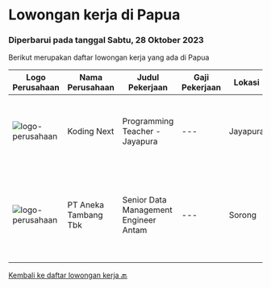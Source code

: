 
  # Lowongan kerja di Papua

  ### Diperbarui pada tanggal Sabtu, 28 Oktober 2023

  Berikut merupakan daftar lowongan kerja yang ada di Papua

  |Logo Perusahaan | Nama Perusahaan | Judul Pekerjaan | Gaji Pekerjaan | Lokasi | Deskripsi | Tanggal diunggah | Pranala |
  | -------------- | --------------- | --------------- | --------- | --------- | -------------- | ------- | ----------- |
  |![logo-perusahaan](https://image-service-cdn.seek.com.au/82ed304df52a0fa9ea63abb1e448115324868417/ee4dce1061f3f616224767ad58cb2fc751b8d2dc)|Koding Next|Programming Teacher - Jayapura|---|Jayapura|Requirements Bachelor Degree in Computer Science/Computer Engineering/Information Technology related field At least have 1 year teaching experience...|Kamis, 26 Oktober 2023|https://www.jobstreet.co.id/id/job/programming-teacher-jayapura-1037277487?token=0~fb85b483-c428-4891-9081-523a9a32ac24&sectionRank=1&jobId=jobstreet-id-job-1037277487|
|![logo-perusahaan](https://image-service-cdn.seek.com.au/926f6c6af85097e335a54aa03d4b0f50ee3b535e/ee4dce1061f3f616224767ad58cb2fc751b8d2dc)|PT Aneka Tambang Tbk|Senior Data Management Engineer  Antam|---|Sorong|About this positionPosisi Yang Dibutuhkan: Senior Data Management EngineerTugas dan tanggung jawab big data engineer Mendesain dan melakukan...|Selasa, 17 Oktober 2023|https://www.jobstreet.co.id/id/job/senior-data-management-engineer-antam-1037213002?token=0~fb85b483-c428-4891-9081-523a9a32ac24&sectionRank=2&jobId=jobstreet-id-job-1037213002|


  [Kembali ke daftar lowongan kerja 🔙](../README.md#daftar-lowongan-kerja)
  